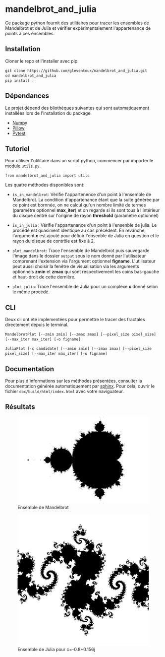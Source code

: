 # mandelbrot_and_julia

Ce package python fournit des utilitaires pour tracer les ensembles de Mandelbrot et de Julia et vérifier expérimentalement l'appartenance de points à ces ensembles.

## Installation

Cloner le repo et l'installer avec pip.

```
git clone https://github.com/gleventoux/mandelbrot_and_julia.git
cd mandelbrot_and_julia
pip install .
```

## Dépendances

Le projet dépend des bliothèques suivantes qui sont automatiquement installées lors de l'installation du package.
- [Numpy](https://numpy.org/)
- [Pillow](https://pillow.readthedocs.io/en/stable/)
- [Pytest](https://docs.pytest.org/en/7.2.x/)

## Tutoriel
Pour utiliser l'utilitaire dans un script python, commencer par importer le module `utils.py`.

```
from mandelbrot_and_julia import utils
```

Les quatre méthodes disponibles sont:

- `is_in_mandelbrot`: Vérifie l'appartenence d'un point à l'ensemble de Mandelbrot. La condition d'appartenance étant que la suite générée par ce point est bornnée,
on ne calcul qu'un nombre limité de termes (paramètre optionnel **max_iter**) et on regarde si ils sont tous à l'intérieur du disque centré sur l'origine de rayon **threshold** (paramètre optionnel)

- `is_in_julia` : Vérifie l'appartenance d'un point à l'ensenble de julia. Le procédé est quasiment identique au cas précédent. En revanche, l'argument **c** est ajouté pour définir l'ensenble
de Julia en question et le rayon du disque de contrôle est fixé à 2.

- `plot_mandelbrot`: Trace l'ensemble de Mandelbrot puis sauvegarde l'image dans le dossier `output` sous le nom donné par l'utilisateur comprenant l'extension via l'argument optionnel **figname**.
L'utilisateur peut aussi choisir la fenêtre de visualisation via les arguments optionnels **zmin** et **zmax** qui sont respectivement les coins bas-gauche et haut-droit de cette dernière.

- `plot_julia`: Trace l'ensemble de Julia pour un complexe **c** donné selon le même procédé.


## CLI

Deux cli ont été implementées pour permettre le tracer des fractales directement depuis le terminal.

```
MandelbrotPlot [--zmin zmin] [--zmax zmax] [--pixel_size pixel_size] [--max_iter max_iter] [-o figname]
```
```
JuliaPlot [-c candidate] [--zmin zmin] [--zmax zmax] [--pixel_size pixel_size] [--max_iter max_iter] [-o figname]
```

## Documentation

Pour plus d'informations sur les méthodes présentées, consulter la documentation générée automatiquement par [sphinx](https://www.sphinx-doc.org/en/master/).
Pour cela, ouvrir le fichier `doc/build/html/index.html` avec votre naviguateur.

## Résultats

<figure>
  <img src="img/Mandelbrot.png" alt="drawing" width="500"/>
  <figcaption>Ensemble de Mandelbrot</figcaption>
</figure>

<figure>
  <img src="img/Julia.png" alt="drawing" width="500"/>
  <figcaption>Ensemble de Julia pour c=-0.8+0.156j</figcaption>
</figure>


